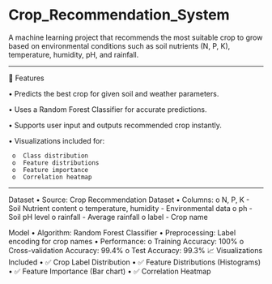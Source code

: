 # Crop_Recommendation_System
A machine learning project that recommends the most suitable crop to grow based on environmental conditions such as soil nutrients (N, P, K), temperature, humidity, pH, and rainfall.
________________________________________
📌 Features

•	Predicts the best crop for given soil and weather parameters.

•	Uses a Random Forest Classifier for accurate predictions.

•	Supports user input and outputs recommended crop instantly.

•	Visualizations included for:

     o	Class distribution
     o	Feature distributions
     o	Feature importance
     o	Correlation heatmap
________________________________________
Dataset
•	Source: Crop Recommendation Dataset
•	Columns:
o	N, P, K - Soil Nutrient content
o	temperature, humidity - Environmental data
o	ph - Soil pH level
o	rainfall - Average rainfall
o	label - Crop name

Model
•	Algorithm: Random Forest Classifier
•	Preprocessing: Label encoding for crop names
•	Performance:
o	Training Accuracy: 100%
o	Cross-validation Accuracy: 99.4%
o	Test Accuracy: 99.3%
📈 Visualizations Included
•	✅ Crop Label Distribution
•	✅ Feature Distributions (Histograms)
•	✅ Feature Importance (Bar chart)
•	✅ Correlation Heatmap

